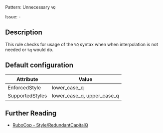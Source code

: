 Pattern: Unnecessary `%Q`

Issue: -

## Description

This rule checks for usage of the `%Q` syntax when when interpolation is not needed or `%q` would do.

## Default configuration

Attribute | Value
--- | ---
EnforcedStyle | lower_case_q
SupportedStyles | lower_case_q, upper_case_q

## Further Reading

* [RuboCop - Style/RedundantCapitalQ](https://docs.rubocop.org/rubocop/cops_style.html#styleredundantcapitalq)
